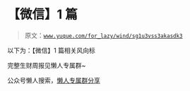 # 【微信】1 篇

> 原文：[`www.yuque.com/for_lazy/wind/sg1u3vss3akasdk3`](https://www.yuque.com/for_lazy/wind/sg1u3vss3akasdk3)

以下为：【微信】1 篇相关风向标

完整生财周报见懒人专属群~

公众号懒人搜索，[懒人专属群分享](https://lazybook.fun/#/blog/group)
